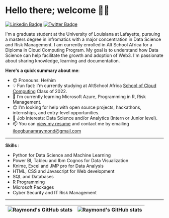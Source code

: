 # Hello there; welcome 👋🏾

[![Linkedin Badge](https://img.shields.io/badge/-Raystanley-blue?style=for-the-badge&logo=Linkedin&logoColor=white&link=https://www.linkedin.com/in/raymond-iloegbunam-09656612a/)](https://www.linkedin.com/in/raymond-iloegbunam-09656612a/) [![Twitter Badge](https://img.shields.io/badge/-@ray_stanlee-1ca0f1?style=for-the-badge&logo=twitter&logoColor=white&link=https://twitter.com/Ray_stanlee)](https://twitter.com/Ray_stanlee)

I'm a graduate student at the University of Louisiana at Lafayette, pursuing a masters degree in infromatics with a major concentration in Data Science and Risk Management. I am currently enrolled in Alt School Africa for a Diploma in Cloud Computing Program. My goal is to understand how Data Science can help facilitate the growth and adoption of Web3. I'm passionate about sharing knowledge, learning and documentation.

**Here's a quick summary about me**:

- 😊 Pronouns: He/him
- 💡 Fun fact: I'm currently studying at AltSchool Africa [School of Cloud Computing](https://altschoolafrica.com/schools/engineering) Class of 2022.
- 🌱 I’m currently learning Microsoft Azure, Programming in R, Risk Management.
- 😊 I’m looking for help with open source projects, hackathons, internships, and entry-level opportunities.
- 💼 Job interests: Data Science and/or Analytics (Intern or Junior level).
- 📫 You can [view my resume](https://drive.google.com/file/d/1B6PWQF0hlNgyOR6gaCZLfcftyCRv6VbQ/view?usp=sharing) and contact me by emailing [iloegbunamraymond@gmail.com](mailto:iloegbunamraymond@gmail.com)
---

**Skills** :

- Python for Data Science and Machine Learning
- Power BI, Tableu and Ibm Cognos for Data Visualization
- Knime, Excel and JMP pro for Data Analysis
- HTML, CSS and Javascript for Web development
- SQL and Databases
- R Programming
- Microsoft Packages
- Cyber Security and IT Risk Management
- - - 

| <img align="center" src="https://github-readme-stats.vercel.app/api?username=raystanlee&show_icons=true&include_all_commits=true&hide_border=true" alt="Raymond's GitHub stats" /> | <img align="center" src="https://github-readme-stats.vercel.app/api/top-langs/?username=raystanlee&langs_count=8&layout=compact&hide_border=true" alt="Raymond's GitHub stats" /> |
| ------------- | ------------- |
